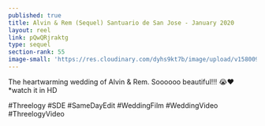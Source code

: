 ```yaml
---
published: true
title: Alvin & Rem (Sequel) Santuario de San Jose - January 2020
layout: reel
link: pQwQRjraktg
type: sequel
section-rank: 55
image-small: 'https://res.cloudinary.com/dyhs9kt7b/image/upload/v1580096974/Rem_2a-03a.jpg'
---
```

The heartwarming wedding of Alvin & Rem. Soooooo beautiful!!! 😭❤
*watch it in HD

#Threelogy #SDE #SameDayEdit #WeddingFilm #WeddingVideo #ThreelogyVideo
